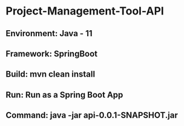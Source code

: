 # Project-Management-Tool-API


## Environment: Java - 11
## Framework: SpringBoot
## Build: mvn clean install
## Run: Run as a Spring Boot App
## Command: java -jar api-0.0.1-SNAPSHOT.jar
 
